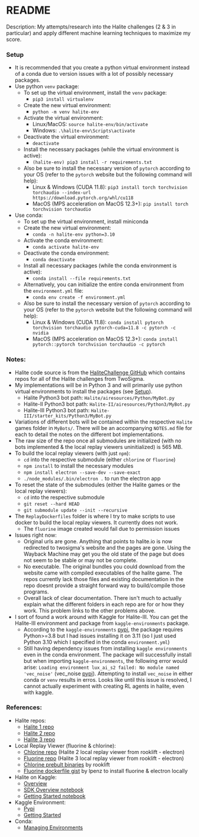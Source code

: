 # README

Description: My attempts/research into the Halite challenges (2 & 3 in particular) and apply different machine learning techniques to maximize my score.


### Setup

 - It is recommended that you create a python virtual environment instead of a conda due to version issues with a lot of possibly necessary packages.
 - Use python `venv` package:
     - To set up the virtual environment, install the `venv` package:
        - `pip3 install virtualenv`
     - Create the new virtual environment:
        - `python -m venv halite-env`
     - Activate the virtual environment:
        - Linux/MacOS: `source halite-env/bin/activate`
        - Windows: `.\halite-env\Scripts\activate`
     - Deactivate the virtual environment:
        - `deactivate`
     - Install the necessary packages (while the virtual environment is active):
        - `(halite-env) pip3 install -r requirements.txt`
     - Also be sure to install the necessary version of `pytorch` according to your OS (refer to the `pytorch` website but the following command will help):
        - Linux & Windows (CUDA 11.8): `pip3 install torch torchvision torchaudio --index-url https://download.pytorch.org/whl/cu118`
        - MacOS (MPS acceleration on MacOS 12.3+): `pip install torch torchvision torchaudio`
 - Use conda:
     - To set up the virtual environment, install miniconda
     - Create the new virtual environment:
         - `conda -n halite-env python=3.10`
     - Activate the conda environment:
         - `conda activate halite-env`
     - Deactivate the conda environment:
        - `conda deactivate`
     - Install all necessary packages (while the conda environment is active):
         - `conda install --file requirements.txt`
     - Alternatively, you can initialize the entire conda environment from the `environment.yml` file:
         - `conda env create -f environment.yml`
     - Also be sure to install the necessary version of `pytorch` according to your OS (refer to the `pytorch` website but the following command will help):
         - Linux & Windows (CUDA 11.8): `conda install pytorch torchvision torchaudio pytorch-cuda=11.8 -c pytorch -c nvidia`
         - MacOS (MPS acceleration on MacOS 12.3+): `conda install pytorch::pytorch torchvision torchaudio -c pytorch`


### Notes:

 - Halite code source is from the [HaliteChallenge GitHub](https://github.com/HaliteChallenge) which contains repos for all of the Halite challenges from TwoSigma.
 - My implementations will be in Python 3 and will primarily use python virtual environments to install the packages (see [Setup](#setup)).
     - Halite Python3 bot path: `Halite/airesources/Python/MyBot.py`
     - Halite-II Python3 bot path: `Halite-II/airesources/Python3/MyBot.py`
     - Halite-III Python3 bot path: `Halite-III/starter_kits/Python3/MyBot.py`
 - Variations of different bots will be contained within the respective `Halite` games folder in `MyBots/`. There will be an accompanying `NOTES.md` file for each to detail the notes on the different bot implementations.
 - The raw size of the repo once all submodules are initialized (with no bots implemented & the local replay viewers uninitialized) is 565 MB.
 - To build the local replay viewers (with just `npm`):
     - `cd` into the respective submodule (either `chlorine` or `fluorine`)
     - `npm install` to install the necessary modules
     - `npm install electron --save-dev --save-exact`
     - `./node_modules/.bin/electron .` to run the electron app
 - To reset the state of the submodules (either the Halite games or the local replay viewers):
     - `cd` into the respective submodule
     - `git reset --hard HEAD`
     - `git submodule update --init --recursive`
 - The `ReplayDockerfiles` folder is where I try to make scripts to use docker to build the local replay viewers. It currently does not work.
     - The `fluorine` image created would fail due to permission issues
 - Issues right now:
     - Original urls are gone. Anything that points to halite.io is now redirected to twosigma's website and the pages are gone. Using the Wayback Machine may get you the old state of the page but does not seem to be stable or may not be complete.
     - No executable. The original bundles you could download from the website came with compiled executables of the halite game. The repos currently lack those files and existing documentation in the repo doesnt provide a straight forward way to build/compile those programs.
     - Overall lack of clear documentation. There isn't much to actually explain what the different folders in each repo are for or how they work. This problem links to the other problems above.
 - I sort of found a work around with Kaggle for Halite-III. You can get the Halite-III environment and package from `kaggle-environments` package.
     - According to the `kaggle-environments` [pypi](https://pypi.org/project/kaggle-environments/), the package requires Python>=3.8 but I had issues installing it on 3.11 (so I just used Python 3.10 which I specified in the conda `environment.yml`)
     - Still having dependency issues from installing `kaggle environments` even in the conda environment. The package will successfully install but when importing `kaggle-environments`, the following error would arise: `Loading environment lux_ai_s2 failed: No module named 'vec_noise'` (vec_noise [pypi](https://pypi.org/project/vec-noise/)). Attempting to install `vec_noise` in either conda or `venv` results in erros. Looks like until this issue is resolved, I cannot actually experiment with creating RL agents in halite, even with kaggle.


### References:

 - Halite repos:
     - [Halite 1 repo](https://github.com/HaliteChallenge/Halite)
     - [Halite 2 repo](https://github.com/HaliteChallenge/Halite-II)
     - [Halite 3 repo](https://github.com/HaliteChallenge/Halite-III)
 - Local Replay Viewer (fluorine & chlorine):
     - [Chlorine repo](https://github.com/rooklift/chlorine) (Halite 2 local replay viewer from rooklift - electron)
     - [Fluorine repo](https://github.com/rooklift/fluorine) (Halite 3 local replay viewer from rooklift - electron)
     - [Chlorine prebult binaries](https://github.com/rooklift/chlorine/releases) by rooklift
     - [Fluorine dockerfile gist](https://gist.github.com/lpenz/09776db42cf5bdb5d6a2553d53f8899e) by lpenz to install fluorine & electron locally
 - Halite on Kaggle:
     - [Overview](https://www.kaggle.com/c/halite/overview)
     - [SDK Overview notebook](https://www.kaggle.com/code/sam/halite-sdk-overview/notebook)
     - [Getting Started notebook](https://www.kaggle.com/code/alexisbcook/getting-started-with-halite/notebook)
 - Kaggle Environment:
     - [Pypi](https://pypi.org/project/kaggle-environments/)
     - [Getting Started](https://www.kaggle.com/code/tarunbisht11/get-started-with-kaggle-environment)
 - Conda:
     - [Managing Environments](https://conda.io/projects/conda/en/latest/user-guide/tasks/manage-environments.html)